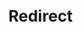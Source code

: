 ﻿---
layout: src/layouts/Redirect.astro
title: Redirect
redirect: /docs/deployments/patterns/elastic-and-transient-environments
pubDate:  2023-01-01
navSearch: false
navSitemap: false
navMenu: false
---
